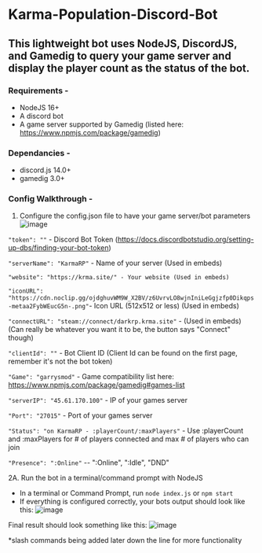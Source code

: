 # Karma-Population-Discord-Bot
## This lightweight bot uses NodeJS, DiscordJS, and Gamedig to query your game server and display the player count as the status of the bot.

### **Requirements -** 
- NodeJS 16+
- A discord bot
- A game server supported by Gamedig (listed here: https://www.npmjs.com/package/gamedig)

### **Dependancies -**
- discord.js 14.0+
- gamedig 3.0+

### **Config Walkthrough -**
1. Configure the config.json file to have your game server/bot parameters
![image](https://user-images.githubusercontent.com/107073565/213130567-0dfaea69-7482-4e5b-b95c-e56e0bf53c29.png)

```"token": ""``` - Discord Bot Token (https://docs.discordbotstudio.org/setting-up-dbs/finding-your-bot-token)

```"serverName": "KarmaRP"``` - Name of your server (Used in embeds)

```"website": "https://krma.site/" - Your website (Used in embeds)```

```"iconURL": "https://cdn.noclip.gg/ojdghuvWM9W_X2BV/z6UvrvLO8wjnIniLeGgjzfp0Dikqps-metaa2FybWEucG5n-.png"```- Icon URL (512x512 or less) (Used in embeds)

```"connectURL": "steam://connect/darkrp.krma.site"``` - (Used in embeds) (Can really be whatever you want it to be, the button says "Connect" though)

```"clientId": ""``` - Bot Client ID (Client Id can be found on the first page, remember it's not the bot token)

```"Game": "garrysmod"``` - Game compatibility list here: https://www.npmjs.com/package/gamedig#games-list

```"serverIP": "45.61.170.100"``` - IP of your games server

```"Port": "27015"``` - Port of your games server
	
```"Status": "on KarmaRP - :playerCount/:maxPlayers"``` - Use :playerCount and :maxPlayers for # of players connected and max # of players who can join

```"Presence": ":Online"``` -- ":Online", ":Idle", "DND"

2A. Run the bot in a terminal/command prompt with NodeJS
- In a terminal or Command Prompt, run 
```node index.js``` or ```npm start```
- If everything is configured correctly, your bots output should look like this:
![image](https://user-images.githubusercontent.com/107073565/213130755-2daacb76-b479-446e-b496-3acdd2c87c6d.png)

Final result should look something like this:
![image](https://user-images.githubusercontent.com/107073565/213130875-714302a7-9c3e-439f-b0b0-db23fd487a57.png)


*slash commands being added later down the line for more functionality
